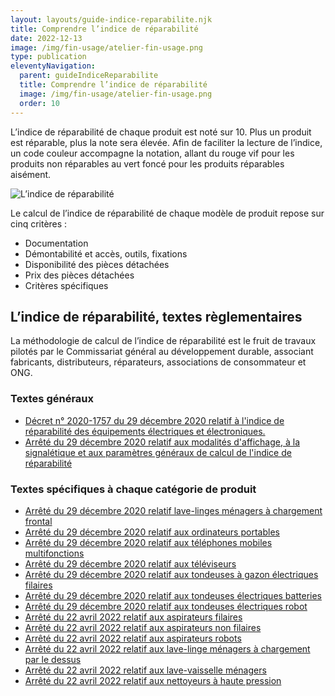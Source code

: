 ```yaml
---
layout: layouts/guide-indice-reparabilite.njk
title: Comprendre l’indice de réparabilité
date: 2022-12-13
image: /img/fin-usage/atelier-fin-usage.png
type: publication
eleventyNavigation:
  parent: guideIndiceReparabilite
  title: Comprendre l’indice de réparabilité
  image: /img/fin-usage/atelier-fin-usage.png
  order: 10
---
```


L’indice de réparabilité de chaque produit est noté sur 10. Plus un produit est réparable, plus la note sera élevée. Afin de faciliter la lecture de l’indice, un code couleur accompagne la notation, allant du rouge vif pour les produits non réparables au vert foncé pour les produits réparables aisément.

![L’indice de réparabilité](/img/indice-reparabilite/indice-reparabilite.png)

Le calcul de l’indice de réparabilité de chaque modèle de produit repose sur cinq critères :

- Documentation
- Démontabilité et accès, outils, fixations
- Disponibilité des pièces détachées
- Prix des pièces détachées
- Critères spécifiques

## L’indice de réparabilité, textes règlementaires

La méthodologie de calcul de l’indice de réparabilité est le fruit de travaux pilotés par le Commissariat général au développement durable, associant fabricants, distributeurs, réparateurs, associations de consommateur et ONG. 

### Textes généraux

- [Décret n° 2020-1757 du 29 décembre 2020 relatif à l'indice de réparabilité des équipements électriques et électroniques.](https://www.legifrance.gouv.fr/download/pdf?id=3EW2asQgntsWrcVjAJncs9oSRuAdkFvSJtWKJebKU24=)
- [Arrêté du 29 décembre 2020 relatif aux modalités d'affichage, à la signalétique et aux paramètres généraux de calcul de l'indice de réparabilité](https://www.legifrance.gouv.fr/download/pdf?id=3EW2asQgntsWrcVjAJncs3m5ifQeOmNVXdsTzHrVmHE=)

### Textes spécifiques à chaque catégorie de produit

* [Arrêté du 29 décembre 2020 relatif lave-linges ménagers à chargement frontal](https://www.legifrance.gouv.fr/download/pdf?id=3EW2asQgntsWrcVjAJncs7LRPUtKNSw_DzSHjt1DoHk=) 
* [Arrêté du 29 décembre 2020 relatif aux ordinateurs portables](https://www.legifrance.gouv.fr/download/pdf?id=3EW2asQgntsWrcVjAJncs70UFZ53yBqzAI9F_kpVCx8=) 
* [Arrêté du 29 décembre 2020 relatif aux téléphones mobiles multifonctions](https://www.legifrance.gouv.fr/download/pdf?id=3EW2asQgntsWrcVjAJncs0fwiQm-uO2lm5zpe64gHx4=) 
* [Arrêté du 29 décembre 2020 relatif aux téléviseurs](https://www.legifrance.gouv.fr/download/pdf?id=3EW2asQgntsWrcVjAJncs7wrz_FxX4n3ui1wgdsrojQ=)
* [Arrêté du 29 décembre 2020 relatif aux tondeuses à gazon électriques filaires](https://www.legifrance.gouv.fr/download/pdf?id=3EW2asQgntsWrcVjAJncs8Kp3tk1JvEbwJeVjQ9v950=)
* [Arrêté du 29 décembre 2020 relatif aux tondeuses électriques batteries](https://www.legifrance.gouv.fr/download/pdf?id=3EW2asQgntsWrcVjAJncs1bzpqBy_eO97Xv1twZ4Wyg=)
* [Arrêté du 29 décembre 2020 relatif aux tondeuses électriques robot](https://www.legifrance.gouv.fr/download/pdf?id=3EW2asQgntsWrcVjAJncs4d5uKlzx_0G1FHsgDtXlYw=)
* [Arrêté du 22 avril 2022 relatif aux aspirateurs filaires](https://www.legifrance.gouv.fr/jorf/id/JORFTEXT000045742661) 
* [Arrêté du 22 avril 2022 relatif aux aspirateurs non filaires](https://www.legifrance.gouv.fr/jorf/id/JORFTEXT000045742718) 
* [Arrêté du 22 avril 2022 relatif aux aspirateurs robots](https://www.legifrance.gouv.fr/jorf/id/JORFTEXT000045742672) 
* [Arrêté du 22 avril 2022 relatif aux lave-linge ménagers à chargement par le dessus](https://www.legifrance.gouv.fr/jorf/id/JORFTEXT000045742683)
* [Arrêté du 22 avril 2022 relatif aux lave-vaisselle ménagers](https://www.legifrance.gouv.fr/jorf/id/JORFTEXT000045742695)
* [Arrêté du 22 avril 2022 relatif aux nettoyeurs à haute pression](https://www.legifrance.gouv.fr/jorf/id/JORFTEXT000045742707)
